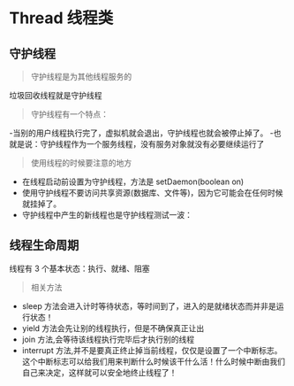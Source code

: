 # Thread 线程类

## 守护线程

> 守护线程是为其他线程服务的

垃圾回收线程就是守护线程

> 守护线程有一个特点：

-当别的用户线程执行完了，虚拟机就会退出，守护线程也就会被停止掉了。 -也就是说：守护线程作为一个服务线程，没有服务对象就没有必要继续运行了

> 使用线程的时候要注意的地方

- 在线程启动前设置为守护线程，方法是 setDaemon(boolean on)
- 使用守护线程不要访问共享资源(数据库、文件等)，因为它可能会在任何时候就挂掉了。
- 守护线程中产生的新线程也是守护线程测试一波：

## 线程生命周期

线程有 3 个基本状态：执行、就绪、阻塞

> 相关方法

- sleep 方法会进入计时等待状态，等时间到了，进入的是就绪状态而并非是运行状态！
- yield 方法会先让别的线程执行，但是不确保真正让出
- join 方法,会等待该线程执行完毕后才执行别的线程
- interrupt 方法,并不是要真正终止掉当前线程，仅仅是设置了一个中断标志。这个中断标志可以给我们用来判断什么时候该干什么活！什么时候中断由我们自己来决定，这样就可以安全地终止线程了！
